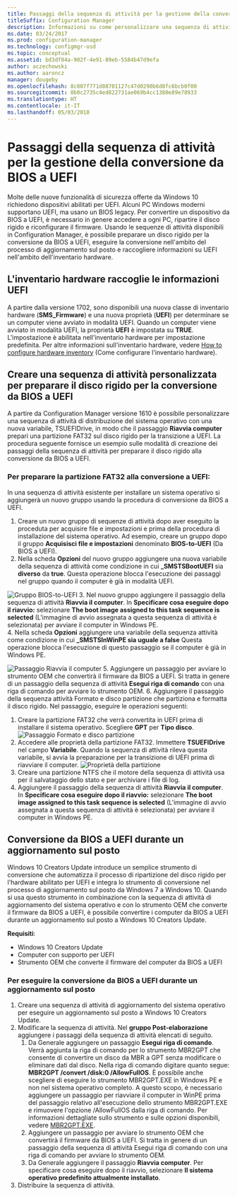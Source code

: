 ```yaml
---
title: Passaggi della sequenza di attività per la gestione della conversione da BIOS a UEFI
titleSuffix: Configuration Manager
description: Informazioni su come personalizzare una sequenza di attività di distribuzione del sistema operativo per preparare una partizione FAT32 per la transizione a UEFI.
ms.date: 03/24/2017
ms.prod: configuration-manager
ms.technology: configmgr-osd
ms.topic: conceptual
ms.assetid: bd3df04a-902f-4e91-89eb-5584b47d9efa
author: aczechowski
ms.author: aaroncz
manager: dougeby
ms.openlocfilehash: 8c807f771d88701127c47d0290b6d8fc6bcb0f00
ms.sourcegitcommit: 0b0c2735c4ed822731ae069b4cc1380e89e78933
ms.translationtype: HT
ms.contentlocale: it-IT
ms.lasthandoff: 05/03/2018
---
```

# <a name="task-sequence-steps-to-manage-bios-to-uefi-conversion"></a>Passaggi della sequenza di attività per la gestione della conversione da BIOS a UEFI
Molte delle nuove funzionalità di sicurezza offerte da Windows 10 richiedono dispositivi abilitati per UEFI. Alcuni PC Windows moderni supportano UEFI, ma usano un BIOS legacy. Per convertire un dispositivo da BIOS a UEFI, è necessario in genere accedere a ogni PC, ripartire il disco rigido e riconfigurare il firmware. Usando le sequenze di attività disponibili in Configuration Manager, è possibile preparare un disco rigido per la conversione da BIOS a UEFI, eseguire la conversione nell'ambito del processo di aggiornamento sul posto e raccogliere informazioni su UEFI nell'ambito dell'inventario hardware.

## <a name="hardware-inventory-collects-uefi-information"></a>L'inventario hardware raccoglie le informazioni UEFI
A partire dalla versione 1702, sono disponibili una nuova classe di inventario hardware (**SMS_Firmware**) e una nuova proprietà (**UEFI**) per determinare se un computer viene avviato in modalità UEFI. Quando un computer viene avviato in modalità UEFI, la proprietà **UEFI** è impostata su **TRUE**. L'impostazione è abilitata nell'inventario hardware per impostazione predefinita. Per altre informazioni sull'inventario hardware, vedere [How to configure hardware inventory](/sccm/core/clients/manage/inventory/configure-hardware-inventory) (Come configurare l'inventario hardware).

## <a name="create-a-custom-task-sequence-to-prepare-the-hard-drive-for-bios-to-uefi-conversion"></a>Creare una sequenza di attività personalizzata per preparare il disco rigido per la conversione da BIOS a UEFI
A partire da Configuration Manager versione 1610 è possibile personalizzare una sequenza di attività di distribuzione del sistema operativo con una nuova variabile, TSUEFIDrive, in modo che il passaggio **Riavvia computer** prepari una partizione FAT32 sul disco rigido per la transizione a UEFI. La procedura seguente fornisce un esempio sulle modalità di creazione dei passaggi della sequenza di attività per preparare il disco rigido alla conversione da BIOS a UEFI.

### <a name="to-prepare-the-fat32-partition-for-the-conversion-to-uefi"></a>Per preparare la partizione FAT32 alla conversione a UEFI:
In una sequenza di attività esistente per installare un sistema operativo si aggiungerà un nuovo gruppo usando la procedura di conversione da BIOS a UEFI.

1. Creare un nuovo gruppo di sequenze di attività dopo aver eseguito la proceduta per acquisire file e impostazioni e prima della procedura di installazione del sistema operativo. Ad esempio, creare un gruppo dopo il gruppo **Acquisisci file e impostazioni** denominato **BIOS-to-UEFI** (Da BIOS a UEFI).
2. Nella scheda **Opzioni** del nuovo gruppo aggiungere una nuova variabile della sequenza di attività come condizione in cui **_SMSTSBootUEFI** sia **diverso** da **true**. Questa operazione blocca l'esecuzione dei passaggi nel gruppo quando il computer è già in modalità UEFI.

  ![Gruppo BIOS-to-UEFI](../../core/get-started/media/BIOS-to-UEFI-group.png)
3. Nel nuovo gruppo aggiungere il passaggio della sequenza di attività **Riavvia il computer**. In **Specificare cosa eseguire dopo il riavvio:** selezionare **The boot image assigned to this task sequence is selected** (L'immagine di avvio assegnata a questa sequenza di attività è selezionata) per avviare il computer in Windows PE.  
4. Nella scheda **Opzioni** aggiungere una variabile della sequenza attività come condizione in cui **_SMSTSInWinPE sia uguale a false** Questa operazione blocca l'esecuzione di questo passaggio se il computer è già in Windows PE.

  ![Passaggio Riavvia il computer](../../core/get-started/media/restart-in-windows-pe.png)
5. Aggiungere un passaggio per avviare lo strumento OEM che convertirà il firmware da BIOS a UEFI. Si tratta in genere di un passaggio della sequenza di attività **Esegui riga di comando** con una riga di comando per avviare lo strumento OEM.
6. Aggiungere il passaggio della sequenza attività Formato e disco partizione che partiziona e formatta il disco rigido. Nel passaggio, eseguire le operazioni seguenti:
  1. Creare la partizione FAT32 che verrà convertita in UEFI prima di installare il sistema operativo. Scegliere **GPT** per **Tipo disco**.
    ![Passaggio Formato e disco partizione](../media/format-and-partition-disk.png)
  2. Accedere alle proprietà della partizione FAT32. Immettere **TSUEFIDrive** nel campo **Variabile**. Quando la sequenza di attività rileva questa variabile, si avvia la preparazione per la transizione di UEFI prima di riavviare il computer.
    ![Proprietà della partizione](../../core/get-started/media/partition-properties.png)
  3. Creare una partizione NTFS che il motore della sequenza di attività usa per il salvataggio dello stato e per archiviare i file di log.
7. Aggiungere il passaggio della sequenza di attività **Riavvia il computer**. In **Specificare cosa eseguire dopo il riavvio:** selezionare **The boot image assigned to this task sequence is selected** (L'immagine di avvio assegnata a questa sequenza di attività è selezionata) per avviare il computer in Windows PE.  

## <a name="convert-from-bios-to-uefi-during-an-in-place-upgrade"></a>Conversione da BIOS a UEFI durante un aggiornamento sul posto
Windows 10 Creators Update introduce un semplice strumento di conversione che automatizza il processo di ripartizione del disco rigido per l'hardware abilitato per UEFI e integra lo strumento di conversione nel processo di aggiornamento sul posto da Windows 7 a Windows 10. Quando si usa questo strumento in combinazione con la sequenza di attività di aggiornamento del sistema operativo e con lo strumento OEM che converte il firmware da BIOS a UEFI, è possibile convertire i computer da BIOS a UEFI durante un aggiornamento sul posto a Windows 10 Creators Update.

**Requisiti**:
- Windows 10 Creators Update
- Computer con supporto per UEFI
- Strumento OEM che converte il firmware del computer da BIOS a UEFI

### <a name="to-convert-from-bios-to-uefi-during-an-in-place-upgrade"></a>Per eseguire la conversione da BIOS a UEFI durante un aggiornamento sul posto
1. Creare una sequenza di attività di aggiornamento del sistema operativo per eseguire un aggiornamento sul posto a Windows 10 Creators Update.
2. Modificare la sequenza di attività. Nel **gruppo Post-elaborazione** aggiungere i passaggi della sequenza di attività elencati di seguito.
   1. Da Generale aggiungere un passaggio **Esegui riga di comando**. Verrà aggiunta la riga di comando per lo strumento MBR2GPT che consente di convertire un disco da MBR a GPT senza modificare o eliminare dati dal disco. Nella riga di comando digitare quanto segue: **MBR2GPT /convert /disk:0 /AllowFullOS**. È possibile anche scegliere di eseguire lo strumento MBR2GPT.EXE in Windows PE e non nel sistema operativo completo. A questo scopo, è necessario aggiungere un passaggio per riavviare il computer in WinPE prima del passaggio relativo all'esecuzione dello strumento MBR2GPT.EXE e rimuovere l'opzione /AllowFullOS dalla riga di comando. Per informazioni dettagliate sullo strumento e sulle opzioni disponibili, vedere [MBR2GPT.EXE](https://technet.microsoft.com/itpro/windows/deploy/mbr-to-gpt).
   2. Aggiungere un passaggio per avviare lo strumento OEM che convertirà il firmware da BIOS a UEFI. Si tratta in genere di un passaggio della sequenza di attività Esegui riga di comando con una riga di comando per avviare lo strumento OEM.
   3. Da Generale aggiungere il passaggio **Riavvia computer**. Per specificare cosa eseguire dopo il riavvio, selezionare **Il sistema operativo predefinito attualmente installato**.
3. Distribuire la sequenza di attività.

